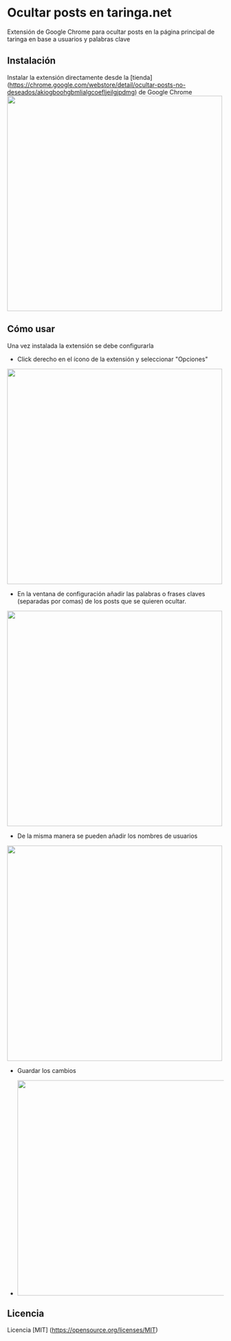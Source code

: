# Ocultar posts en taringa.net

Extensión de Google Chrome para ocultar posts en la página principal de taringa en base a usuarios y palabras clave 

## Instalación

Instalar la extensión directamente desde la [tienda] (https://chrome.google.com/webstore/detail/ocultar-posts-no-deseados/akiogboohgbmlialgcoefljeilgjpdmg) de Google Chrome
<img src=http://i1041.photobucket.com/albums/b414/sosegon/chromeTaringaPaso1.jpg width="500"></img>

## Cómo usar

Una vez instalada la extensión se debe configurarla
- Click derecho en el ícono de la extensión y seleccionar "Opciones"

<img src=http://i1041.photobucket.com/albums/b414/sosegon/chromeTaringaPaso2.jpg width="500"></img>

- En la ventana de configuración añadir las palabras o frases claves (separadas por comas) de los posts que se quieren ocultar. 

<img src=http://i1041.photobucket.com/albums/b414/sosegon/chromeTaringaPaso3.jpg width="500"></img>

- De la misma manera se pueden añadir los nombres de usuarios

<img src=http://i1041.photobucket.com/albums/b414/sosegon/chromeTaringaPaso4.jpg width="500"></img>

- Guardar los cambios

- <img src=http://i1041.photobucket.com/albums/b414/sosegon/chromeTaringaPaso5.jpg width="500"></img>

## Licencia

Licencia [MIT] (https://opensource.org/licenses/MIT)

